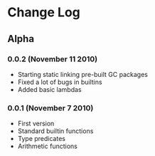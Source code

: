 Change Log
==========

Alpha
-----

### 0.0.2 (November 11 2010)

 * Starting static linking pre-built GC packages
 * Fixed a lot of bugs in builtins
 * Added basic lambdas

### 0.0.1 (November 7 2010)

 * First version
 * Standard builtin functions
 * Type predicates
 * Arithmetic functions
